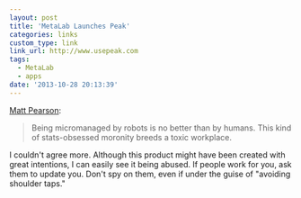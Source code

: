 ```yaml
---
layout: post
title: 'MetaLab Launches Peak'
categories: links
custom_type: link
link_url: http://www.usepeak.com
tags:
  - MetaLab
  - apps
date: '2013-10-28 20:13:39'
---
```

[Matt Pearson](https://twitter.com/matro/status/394982616132517889):

>Being micromanaged by robots is no better than by humans. This kind of stats-obsessed moronity breeds a toxic workplace.

I couldn't agree more. Although this product might have been created with great intentions, I can easily see it being abused. If people work for you, ask them to update you. Don't spy on them, even if under the guise of "avoiding shoulder taps."